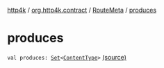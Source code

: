 [http4k](../../index.md) / [org.http4k.contract](../index.md) / [RouteMeta](index.md) / [produces](./produces.md)

# produces

`val produces: `[`Set`](https://kotlinlang.org/api/latest/jvm/stdlib/kotlin.collections/-set/index.html)`<`[`ContentType`](../../org.http4k.core/-content-type/index.md)`>` [(source)](https://github.com/http4k/http4k/blob/master/http4k-contract/src/main/kotlin/org/http4k/contract/routeMeta.kt#L125)